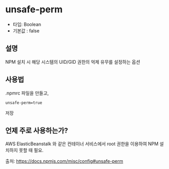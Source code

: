 # unsafe-perm

- 타입: Boolean
- 기본값 : false

## 설명
NPM 설치 시 해당 시스템의 UID/GID 권한의 억제 유무를 설정하는 옵션

## 사용법
.npmrc 파일을 만들고,

```env
unsafe-perm=true
```

저장

## 언제 주로 사용하는가?

AWS ElasticBeanstalk 와 같은 컨테이너 서비스에서 root 권한을 이용하여 NPM 설치하지 못할 때 필요.


출처: https://docs.npmjs.com/misc/config#unsafe-perm